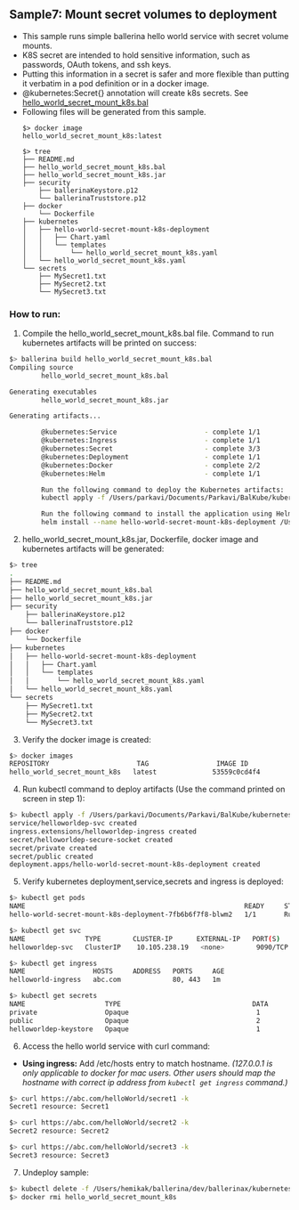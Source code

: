 ## Sample7: Mount secret volumes to deployment 

- This sample runs simple ballerina hello world service with secret volume mounts.
- K8S secret are intended to hold sensitive information, such as passwords, OAuth tokens, and ssh keys.
- Putting this information in a secret is safer and more flexible than putting it verbatim in a pod definition or in a
  docker image.
- @kubernetes:Secret{} annotation will create k8s secrets. See [hello_world_secret_mount_k8s.bal](./hello_world_secret_mount_k8s.bal)  
- Following files will be generated from this sample.
    ``` 
    $> docker image
    hello_world_secret_mount_k8s:latest
    
    $> tree
    ├── README.md
    ├── hello_world_secret_mount_k8s.bal
    ├── hello_world_secret_mount_k8s.jar
    ├── security
        ├── ballerinaKeystore.p12
        └── ballerinaTruststore.p12
    ├── docker
        └── Dockerfile
    ├── kubernetes
    │   ├── hello-world-secret-mount-k8s-deployment
    │   │   ├── Chart.yaml
    │   │   └── templates
    │   │       └── hello_world_secret_mount_k8s.yaml
    │   └── hello_world_secret_mount_k8s.yaml
    └── secrets
        ├── MySecret1.txt
        ├── MySecret2.txt
        └── MySecret3.txt

    ```
### How to run:

1. Compile the  hello_world_secret_mount_k8s.bal file. Command to run kubernetes artifacts will be printed on success:
```bash
$> ballerina build hello_world_secret_mount_k8s.bal
Compiling source
        hello_world_secret_mount_k8s.bal

Generating executables
        hello_world_secret_mount_k8s.jar

Generating artifacts...

        @kubernetes:Service                      - complete 1/1
        @kubernetes:Ingress                      - complete 1/1
        @kubernetes:Secret                       - complete 3/3
        @kubernetes:Deployment                   - complete 1/1
        @kubernetes:Docker                       - complete 2/2 
        @kubernetes:Helm                         - complete 1/1

        Run the following command to deploy the Kubernetes artifacts: 
        kubectl apply -f /Users/parkavi/Documents/Parkavi/BalKube/kubernetes/samples/sample7/kubernetes

        Run the following command to install the application using Helm: 
        helm install --name hello-world-secret-mount-k8s-deployment /Users/parkavi/Documents/Parkavi/BalKube/kubernetes/samples/sample7/kubernetes/hello-world-secret-mount-k8s-deployment```
```

2. hello_world_secret_mount_k8s.jar, Dockerfile, docker image and kubernetes artifacts will be generated: 
```bash
$> tree
.
├── README.md
├── hello_world_secret_mount_k8s.bal
├── hello_world_secret_mount_k8s.jar
├── security
    ├── ballerinaKeystore.p12
    └── ballerinaTruststore.p12
├── docker
    └── Dockerfile
├── kubernetes
│   ├── hello-world-secret-mount-k8s-deployment
│   │   ├── Chart.yaml
│   │   └── templates
│   │       └── hello_world_secret_mount_k8s.yaml
│   └── hello_world_secret_mount_k8s.yaml
└── secrets
    ├── MySecret1.txt
    ├── MySecret2.txt
    └── MySecret3.txt

```

3. Verify the docker image is created:
```bash
$> docker images
REPOSITORY                      TAG                 IMAGE ID            CREATED             SIZE
hello_world_secret_mount_k8s   latest              53559c0cd4f4        55 seconds ago      194MB

```

4. Run kubectl command to deploy artifacts (Use the command printed on screen in step 1):
```bash
$> kubectl apply -f /Users/parkavi/Documents/Parkavi/BalKube/kubernetes/samples/sample7/kubernetes
service/helloworldep-svc created
ingress.extensions/helloworldep-ingress created
secret/helloworldep-secure-socket created
secret/private created
secret/public created
deployment.apps/hello-world-secret-mount-k8s-deployment created
```

5. Verify kubernetes deployment,service,secrets and ingress is deployed:
```bash
$> kubectl get pods
NAME                                                       READY     STATUS    RESTARTS   AGE
hello-world-secret-mount-k8s-deployment-7fb6b6f7f8-blwm2   1/1       Running   0          34s

$> kubectl get svc
NAME               TYPE        CLUSTER-IP      EXTERNAL-IP   PORT(S)          AGE
helloworldep-svc   ClusterIP    10.105.238.19   <none>        9090/TCP         47s

$> kubectl get ingress
NAME                 HOSTS     ADDRESS   PORTS     AGE
helloworld-ingress   abc.com             80, 443   1m

$> kubectl get secrets
NAME                    TYPE                                 DATA      AGE
private                 Opaque                                1         1m
public                  Opaque                                2         1m
helloworldep-keystore   Opaque                                1         1m

```

6. Access the hello world service with curl command:

- **Using ingress:**
Add /etc/hosts entry to match hostname. 
_(127.0.0.1 is only applicable to docker for mac users. Other users should map the hostname with correct ip address 
from `kubectl get ingress` command.)_

```bash
$> curl https://abc.com/helloWorld/secret1 -k
Secret1 resource: Secret1

$> curl https://abc.com/helloWorld/secret2 -k
Secret2 resource: Secret2

$> curl https://abc.com/helloWorld/secret3 -k
Secret3 resource: Secret3
```

7. Undeploy sample:
```bash
$> kubectl delete -f /Users/hemikak/ballerina/dev/ballerinax/kubernetes/samples/sample7/kubernetes/
$> docker rmi hello_world_secret_mount_k8s

```
